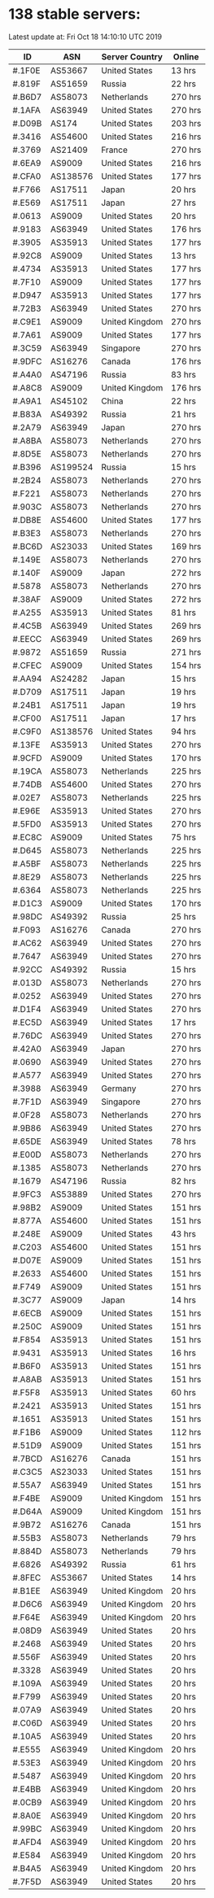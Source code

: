 # 138 stable servers:

Latest update at: Fri Oct 18 14:10:10 UTC 2019

| ID | ASN | Server Country | Online |
| -- | --- | -------------- | ------ |
| #.1F0E | AS53667 | United States | 13 hrs |
| #.819F | AS51659 | Russia | 22 hrs |
| #.B6D7 | AS58073 | Netherlands | 270 hrs |
| #.1AFA | AS63949 | United States | 270 hrs |
| #.D09B | AS174 | United States | 203 hrs |
| #.3416 | AS54600 | United States | 216 hrs |
| #.3769 | AS21409 | France | 270 hrs |
| #.6EA9 | AS9009 | United States | 216 hrs |
| #.CFA0 | AS138576 | United States | 177 hrs |
| #.F766 | AS17511 | Japan | 20 hrs |
| #.E569 | AS17511 | Japan | 27 hrs |
| #.0613 | AS9009 | United States | 20 hrs |
| #.9183 | AS63949 | United States | 176 hrs |
| #.3905 | AS35913 | United States | 177 hrs |
| #.92C8 | AS9009 | United States | 13 hrs |
| #.4734 | AS35913 | United States | 177 hrs |
| #.7F10 | AS9009 | United States | 177 hrs |
| #.D947 | AS35913 | United States | 177 hrs |
| #.72B3 | AS63949 | United States | 270 hrs |
| #.C9E1 | AS9009 | United Kingdom | 270 hrs |
| #.7A61 | AS9009 | United States | 177 hrs |
| #.3C59 | AS63949 | Singapore | 270 hrs |
| #.9DFC | AS16276 | Canada | 176 hrs |
| #.A4A0 | AS47196 | Russia | 83 hrs |
| #.A8C8 | AS9009 | United Kingdom | 176 hrs |
| #.A9A1 | AS45102 | China | 22 hrs |
| #.B83A | AS49392 | Russia | 21 hrs |
| #.2A79 | AS63949 | Japan | 270 hrs |
| #.A8BA | AS58073 | Netherlands | 270 hrs |
| #.8D5E | AS58073 | Netherlands | 270 hrs |
| #.B396 | AS199524 | Russia | 15 hrs |
| #.2B24 | AS58073 | Netherlands | 270 hrs |
| #.F221 | AS58073 | Netherlands | 270 hrs |
| #.903C | AS58073 | Netherlands | 270 hrs |
| #.DB8E | AS54600 | United States | 177 hrs |
| #.B3E3 | AS58073 | Netherlands | 270 hrs |
| #.BC6D | AS23033 | United States | 169 hrs |
| #.149E | AS58073 | Netherlands | 270 hrs |
| #.140F | AS9009 | Japan | 272 hrs |
| #.5878 | AS58073 | Netherlands | 270 hrs |
| #.38AF | AS9009 | United States | 272 hrs |
| #.A255 | AS35913 | United States | 81 hrs |
| #.4C5B | AS63949 | United States | 269 hrs |
| #.EECC | AS63949 | United States | 269 hrs |
| #.9872 | AS51659 | Russia | 271 hrs |
| #.CFEC | AS9009 | United States | 154 hrs |
| #.AA94 | AS24282 | Japan | 15 hrs |
| #.D709 | AS17511 | Japan | 19 hrs |
| #.24B1 | AS17511 | Japan | 19 hrs |
| #.CF00 | AS17511 | Japan | 17 hrs |
| #.C9F0 | AS138576 | United States | 94 hrs |
| #.13FE | AS35913 | United States | 270 hrs |
| #.9CFD | AS9009 | United States | 170 hrs |
| #.19CA | AS58073 | Netherlands | 225 hrs |
| #.74DB | AS54600 | United States | 270 hrs |
| #.02E7 | AS58073 | Netherlands | 225 hrs |
| #.E96E | AS35913 | United States | 270 hrs |
| #.5FD0 | AS35913 | United States | 270 hrs |
| #.EC8C | AS9009 | United States | 75 hrs |
| #.D645 | AS58073 | Netherlands | 225 hrs |
| #.A5BF | AS58073 | Netherlands | 225 hrs |
| #.8E29 | AS58073 | Netherlands | 225 hrs |
| #.6364 | AS58073 | Netherlands | 225 hrs |
| #.D1C3 | AS9009 | United States | 170 hrs |
| #.98DC | AS49392 | Russia | 25 hrs |
| #.F093 | AS16276 | Canada | 270 hrs |
| #.AC62 | AS63949 | United States | 270 hrs |
| #.7647 | AS63949 | United States | 270 hrs |
| #.92CC | AS49392 | Russia | 15 hrs |
| #.013D | AS58073 | Netherlands | 270 hrs |
| #.0252 | AS63949 | United States | 270 hrs |
| #.D1F4 | AS63949 | United States | 270 hrs |
| #.EC5D | AS63949 | United States | 17 hrs |
| #.76DC | AS63949 | United States | 270 hrs |
| #.42A0 | AS63949 | Japan | 270 hrs |
| #.0690 | AS63949 | United States | 270 hrs |
| #.A577 | AS63949 | United States | 270 hrs |
| #.3988 | AS63949 | Germany | 270 hrs |
| #.7F1D | AS63949 | Singapore | 270 hrs |
| #.0F28 | AS58073 | Netherlands | 270 hrs |
| #.9B86 | AS63949 | United States | 270 hrs |
| #.65DE | AS63949 | United States | 78 hrs |
| #.E00D | AS58073 | Netherlands | 270 hrs |
| #.1385 | AS58073 | Netherlands | 270 hrs |
| #.1679 | AS47196 | Russia | 82 hrs |
| #.9FC3 | AS53889 | United States | 270 hrs |
| #.98B2 | AS9009 | United States | 151 hrs |
| #.877A | AS54600 | United States | 151 hrs |
| #.248E | AS9009 | United States | 43 hrs |
| #.C203 | AS54600 | United States | 151 hrs |
| #.D07E | AS9009 | United States | 151 hrs |
| #.2633 | AS54600 | United States | 151 hrs |
| #.F749 | AS9009 | United States | 151 hrs |
| #.3C77 | AS9009 | Japan | 14 hrs |
| #.6ECB | AS9009 | United States | 151 hrs |
| #.250C | AS9009 | United States | 151 hrs |
| #.F854 | AS35913 | United States | 151 hrs |
| #.9431 | AS35913 | United States | 16 hrs |
| #.B6F0 | AS35913 | United States | 151 hrs |
| #.A8AB | AS35913 | United States | 151 hrs |
| #.F5F8 | AS35913 | United States | 60 hrs |
| #.2421 | AS35913 | United States | 151 hrs |
| #.1651 | AS35913 | United States | 151 hrs |
| #.F1B6 | AS9009 | United States | 112 hrs |
| #.51D9 | AS9009 | United States | 151 hrs |
| #.7BCD | AS16276 | Canada | 151 hrs |
| #.C3C5 | AS23033 | United States | 151 hrs |
| #.55A7 | AS63949 | United States | 151 hrs |
| #.F4BE | AS9009 | United Kingdom | 151 hrs |
| #.D64A | AS9009 | United Kingdom | 151 hrs |
| #.9B72 | AS16276 | Canada | 151 hrs |
| #.55B3 | AS58073 | Netherlands | 79 hrs |
| #.884D | AS58073 | Netherlands | 79 hrs |
| #.6826 | AS49392 | Russia | 61 hrs |
| #.8FEC | AS53667 | United States | 14 hrs |
| #.B1EE | AS63949 | United Kingdom | 20 hrs |
| #.D6C6 | AS63949 | United Kingdom | 20 hrs |
| #.F64E | AS63949 | United Kingdom | 20 hrs |
| #.08D9 | AS63949 | United States | 20 hrs |
| #.2468 | AS63949 | United States | 20 hrs |
| #.556F | AS63949 | United States | 20 hrs |
| #.3328 | AS63949 | United States | 20 hrs |
| #.109A | AS63949 | United States | 20 hrs |
| #.F799 | AS63949 | United States | 20 hrs |
| #.07A9 | AS63949 | United States | 20 hrs |
| #.C06D | AS63949 | United States | 20 hrs |
| #.10A5 | AS63949 | United States | 20 hrs |
| #.E555 | AS63949 | United Kingdom | 20 hrs |
| #.53E3 | AS63949 | United Kingdom | 20 hrs |
| #.5487 | AS63949 | United Kingdom | 20 hrs |
| #.E4BB | AS63949 | United Kingdom | 20 hrs |
| #.0CB9 | AS63949 | United Kingdom | 20 hrs |
| #.8A0E | AS63949 | United Kingdom | 20 hrs |
| #.99BC | AS63949 | United Kingdom | 20 hrs |
| #.AFD4 | AS63949 | United Kingdom | 20 hrs |
| #.E584 | AS63949 | United Kingdom | 20 hrs |
| #.B4A5 | AS63949 | United Kingdom | 20 hrs |
| #.7F5D | AS63949 | United States | 20 hrs |

